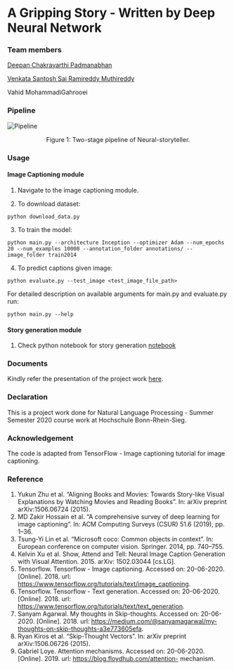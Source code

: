 # A Gripping Story - Written by Deep Neural Network

### Team members

[Deepan Chakravarthi Padmanabhan](https://github.com/DeepanChakravarthiPadmanabhan)

[Venkata Santosh Sai Ramireddy Muthireddy](https://github.com/santoshreddy254/)

Vahid MohammadiGahrooei


### Pipeline

![Pipeline](https://user-images.githubusercontent.com/43172178/86264098-6160ba00-bbc2-11ea-84c0-d6cd8999f99c.png)

<p align="center">
  Figure 1: Two-stage pipeline of Neural-storyteller.
</p>

### Usage

#### Image Captioning module

1. Navigate to the image captioning module.

2. To download dataset:

```python download_data.py```

3. To train the model:

```python main.py --architecture Inception --optimizer Adam --num_epochs 20 --num_examples 10000 --annotation_folder annotations/ --image_folder train2014```

4. To predict captions given image:

```python evaluate.py --test_image <test_image_file_path>```

For detailed description on available arguments for main.py and evaluate.py run:

```python main.py --help```
#### Story generation module
1. Check python notebook for story generation [notebook](https://github.com/DeepanChakravarthiPadmanabhan/Image_Storyteller/blob/master/Stroy_Generator.ipynb)
### Documents

Kindly refer the presentation of the project work [here](https://github.com/DeepanChakravarthiPadmanabhan/Image_Storyteller/blob/master/Documents/Presentation_AGrippingStory-WrittenbyDeepNeuralNetwork.pdf).

### Declaration

This is a project work done for Natural Language Processing - Summer Semester 2020 course work at Hochschule Bonn-Rhein-Sieg.

### Acknowledgement

The code is adapted from TensorFlow - Image captioning tutorial for image captioning.

### Reference

1. Yukun Zhu et al. “Aligning Books and Movies: Towards Story-like Visual Explanations by Watching Movies and Reading Books”. In: arXiv preprint arXiv:1506.06724 (2015).
2. MD Zakir Hossain et al. “A comprehensive survey of deep learning for image captioning”. In: ACM Computing Surveys (CSUR) 51.6 (2019), pp. 1–36.
3. Tsung-Yi Lin et al. “Microsoft coco: Common objects in context”. In: European conference on computer vision. Springer. 2014, pp. 740–755.
4. Kelvin Xu et al. Show, Attend and Tell: Neural Image Caption Generation with Visual Attention. 2015. arXiv: 1502.03044 [cs.LG].
5. Tensorflow. Tensorflow - Image captioning. Accessed on: 20-06-2020. [Online]. 2018. url: https://www.tensorflow.org/tutorials/text/image_captioning.
6. Tensorflow. Tensorflow - Text generation. Accessed on: 20-06-2020. [Online]. 2018. url: https://www.tensorflow.org/tutorials/text/text_generation.
7. Sanyam Agarwal. My thoughts in Skip-thoughts. Accessed on: 20-06-2020. [Online]. 2018. url:
https://medium.com/@sanyamagarwal/my-thoughts-on-skip-thoughts-a3e773605efa.
8. Ryan Kiros et al. “Skip-Thought Vectors”. In: arXiv preprint arXiv:1506.06726 (2015).
9. Gabriel Loye. Attention mechanisms. Accessed on: 20-06-2020. [Online]. 2019. url: https://blog.floydhub.com/attention- mechanism.




